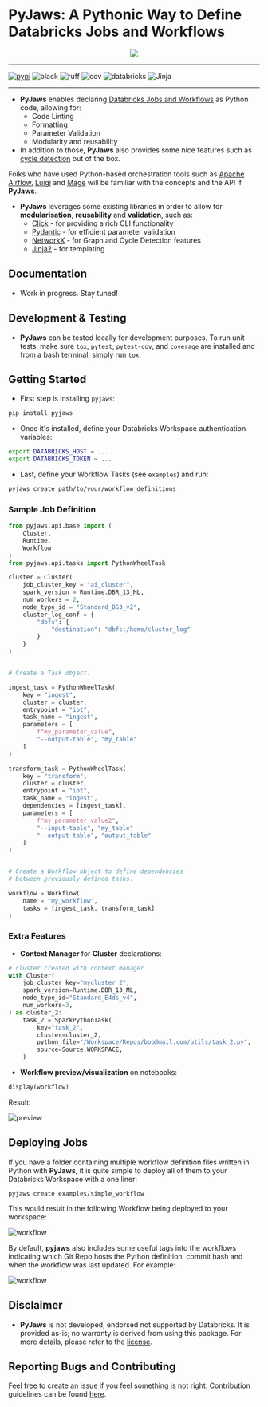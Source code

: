 # PyJaws: A Pythonic Way to Define Databricks Jobs and Workflows

<p align="center">
        <img src="https://raw.githubusercontent.com/rafaelpierre/pyjaws/main/img/pyjaws.png" class="align-center" />
    </a>
</p>

<hr />

[![pypi](https://img.shields.io/badge/pypi-0.1.2-brightgreen?style=for-the-badge)](https://pypi.org/project/pyjaws/) ![black](https://img.shields.io/badge/code%20style-black-000000.svg?style=for-the-badge) ![ruff](https://img.shields.io/badge/lint-ruff-gold?style=for-the-badge) ![cov](https://raw.githubusercontent.com/rafaelpierre/pyjaws/main/img/coverage.svg) ![databricks](https://img.shields.io/badge/Databricks-FF3621.svg?style=for-the-badge&logo=Databricks&logoColor=white) ![Jinja](https://img.shields.io/badge/jinja-white.svg?style=for-the-badge&logo=jinja&logoColor=black)

<hr />

* **PyJaws** enables declaring [Databricks Jobs and Workflows](https://docs.databricks.com/workflows/index.html) as Python code, allowing for:
  * Code Linting
  * Formatting
  * Parameter Validation
  * Modularity and reusability
* In addition to those, **PyJaws** also provides some nice features such as [cycle detection](https://networkx.org/documentation/stable/reference/algorithms/cycles.html) out of the box.

Folks who have used Python-based orchestration tools such as [Apache Airflow](https://airflow.apache.org/), [Luigi](https://luigi.readthedocs.io/en/stable/) and [Mage](https://pypi.org/project/mage-ai/) will be familiar with the concepts and the API if **PyJaws**.

* **PyJaws** leverages some existing libraries in order to allow for **modularisation**, **reusability** and **validation**, such as:
  * [Click](https://click.palletsprojects.com/en/8.1.x/) - for providing a rich CLI functionality
  * [Pydantic](https://docs.pydantic.dev/latest/) - for efficient parameter validation
  * [NetworkX](https://networkx.org/) - for Graph and Cycle Detection features
  * [Jinja2](https://jinja.palletsprojects.com/en/3.1.x/) - for templating

## Documentation

* Work in progress. Stay tuned!

## Development & Testing

* **PyJaws** can be tested locally for development purposes. To run unit tests, make sure `tox`, `pytest`, `pytest-cov`, and `coverage` are installed and from a bash terminal, simply run `tox`.

## Getting Started

* First step is installing `pyjaws`:

```bash
pip install pyjaws
```

* Once it's installed, define your Databricks Workspace authentication variables:

```bash
export DATABRICKS_HOST = ...
export DATABRICKS_TOKEN = ...
```

* Last, define your Workflow Tasks (see `examples`) and run:

```bash
pyjaws create path/to/your/workflow_definitions
```

### Sample Job Definition

```python
from pyjaws.api.base import (
    Cluster,
    Runtime,
    Workflow
)
from pyjaws.api.tasks import PythonWheelTask

cluster = Cluster(
    job_cluster_key = "ai_cluster",
    spark_version = Runtime.DBR_13_ML,
    num_workers = 2,
    node_type_id = "Standard_DS3_v2",
    cluster_log_conf = {
        "dbfs": {
            "destination": "dbfs:/home/cluster_log"
        }
    }
)


# Create a Task object.

ingest_task = PythonWheelTask(
    key = "ingest",
    cluster = cluster,
    entrypoint = "iot",
    task_name = "ingest",
    parameters = [
        f"my_parameter_value",
        "--output-table", "my_table"
    ]
)

transform_task = PythonWheelTask(
    key = "transform",
    cluster = cluster,
    entrypoint = "iot",
    task_name = "ingest",
    dependencies = [ingest_task],
    parameters = [
        f"my_parameter_value2",
        "--input-table", "my_table"
        "--output-table", "output_table"
    ]
)


# Create a Workflow object to define dependencies
# between previously defined tasks.

workflow = Workflow(
    name = "my_workflow",
    tasks = [ingest_task, transform_task]
)
```

### Extra Features

* **Context Manager** for **Cluster** declarations:

```python
# cluster created with context manager
with Cluster(
    job_cluster_key="mycluster_2",
    spark_version=Runtime.DBR_13_ML,
    node_type_id="Standard_E4ds_v4",
    num_workers=3,
) as cluster_2:
    task_2 = SparkPythonTask(
        key="task_2",
        cluster=cluster_2,
        python_file="/Workspace/Repos/bob@mail.com/utils/task_2.py",
        source=Source.WORKSPACE,
    )
```

* **Workflow preview/visualization** on notebooks:

```python
display(workflow)
```
Result:

![preview](https://github.com/rafaelpierre/pyjaws/blob/main/img/preview.png?raw=true "Preview")

## Deploying Jobs

If you have a folder containing multiple workflow definition files written in Python with **PyJaws**, it is quite simple to deploy all of them to your Databricks Workspace with a one liner:

`pyjaws create examples/simple_workflow`

This would result in the following Workflow being deployed to your workspace:

![workflow](https://github.com/rafaelpierre/pyjaws/blob/main/img/workflow.png?raw=true "Workflow")

By default, **pyjaws** also includes some useful tags into the workflows indicating which Git Repo hosts the Python definition, commit hash and when the workflow was last updated. For example:

![workflow](https://github.com/rafaelpierre/pyjaws/blob/main/img/tags.png?raw=true "Workflow")

## Disclaimer

* **PyJaws** is not developed, endorsed not supported by Databricks. It is provided as-is; no warranty is derived from using this package. For more details, please refer to the [license](https://github.com/rafaelpierre/pyjaws/blob/main/LICENSE.md).

## Reporting Bugs and Contributing

Feel free to create an issue if you feel something is not right. Contribution guidelines can be found [here](https://githubcom/rafaelpierre/pyjaws/blob/main/CONTRIBUTING.md).
